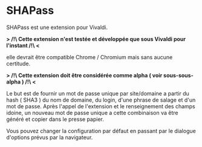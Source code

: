 # SHAPass

SHAPass est une extension pour Vivaldi.


**> /!\ Cette extension n'est testée et développée que sous Vivaldi pour l'instant /!\ <**

elle devrait être compatible Chrome / Chromium mais sans aucune certitude.


**> /!\ Cette extension doit être considérée comme alpha ( voir sous-sous-alpha ) /!\ <**

Le but est de fournir un mot de passe unique par site/domaine a partir du hash ( SHA3 ) du nom de domaine, du login, d'une phrase de salage et d'un mot de passe. Après l'appel de l'extension et le renseignement des champs idoine, un nouveau mot de passe unique a cette combinaison va être généré et copier dans le presse papier.

Vous pouvez changer la configuration par défaut en passant par le dialogue d'options prévus par la navigateur.
